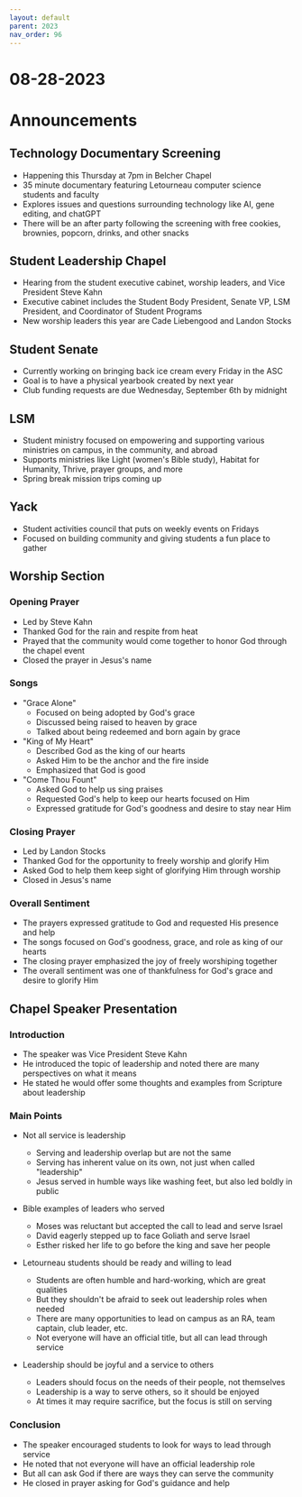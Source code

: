 ```yaml
---
layout: default
parent: 2023
nav_order: 96
---
```


# 08-28-2023



# Announcements

## Technology Documentary Screening
- Happening this Thursday at 7pm in Belcher Chapel
- 35 minute documentary featuring Letourneau computer science students and faculty
- Explores issues and questions surrounding technology like AI, gene editing, and chatGPT
- There will be an after party following the screening with free cookies, brownies, popcorn, drinks, and other snacks

## Student Leadership Chapel 
- Hearing from the student executive cabinet, worship leaders, and Vice President Steve Kahn
- Executive cabinet includes the Student Body President, Senate VP, LSM President, and Coordinator of Student Programs
- New worship leaders this year are Cade Liebengood and Landon Stocks

## Student Senate
- Currently working on bringing back ice cream every Friday in the ASC
- Goal is to have a physical yearbook created by next year
- Club funding requests are due Wednesday, September 6th by midnight

## LSM
- Student ministry focused on empowering and supporting various ministries on campus, in the community, and abroad
- Supports ministries like Light (women's Bible study), Habitat for Humanity, Thrive, prayer groups, and more
- Spring break mission trips coming up

## Yack
- Student activities council that puts on weekly events on Fridays 
- Focused on building community and giving students a fun place to gather


## Worship Section

### Opening Prayer
- Led by Steve Kahn 
- Thanked God for the rain and respite from heat
- Prayed that the community would come together to honor God through the chapel event
- Closed the prayer in Jesus's name

### Songs 
- "Grace Alone" 
    - Focused on being adopted by God's grace
    - Discussed being raised to heaven by grace 
    - Talked about being redeemed and born again by grace
- "King of My Heart"
    - Described God as the king of our hearts
    - Asked Him to be the anchor and the fire inside 
    - Emphasized that God is good
- "Come Thou Fount" 
    - Asked God to help us sing praises
    - Requested God's help to keep our hearts focused on Him
    - Expressed gratitude for God's goodness and desire to stay near Him

### Closing Prayer
- Led by Landon Stocks
- Thanked God for the opportunity to freely worship and glorify Him
- Asked God to help them keep sight of glorifying Him through worship
- Closed in Jesus's name

### Overall Sentiment
- The prayers expressed gratitude to God and requested His presence and help
- The songs focused on God's goodness, grace, and role as king of our hearts
- The closing prayer emphasized the joy of freely worshiping together
- The overall sentiment was one of thankfulness for God's grace and desire to glorify Him


## Chapel Speaker Presentation

### Introduction
- The speaker was Vice President Steve Kahn
- He introduced the topic of leadership and noted there are many perspectives on what it means
- He stated he would offer some thoughts and examples from Scripture about leadership 

### Main Points

- Not all service is leadership
    - Serving and leadership overlap but are not the same 
    - Serving has inherent value on its own, not just when called "leadership"
    - Jesus served in humble ways like washing feet, but also led boldly in public

- Bible examples of leaders who served
    - Moses was reluctant but accepted the call to lead and serve Israel
    - David eagerly stepped up to face Goliath and serve Israel 
    - Esther risked her life to go before the king and save her people  

- Letourneau students should be ready and willing to lead
    - Students are often humble and hard-working, which are great qualities
    - But they shouldn't be afraid to seek out leadership roles when needed
    - There are many opportunities to lead on campus as an RA, team captain, club leader, etc.
    - Not everyone will have an official title, but all can lead through service

- Leadership should be joyful and a service to others
    - Leaders should focus on the needs of their people, not themselves
    - Leadership is a way to serve others, so it should be enjoyed
    - At times it may require sacrifice, but the focus is still on serving
  
### Conclusion
- The speaker encouraged students to look for ways to lead through service
- He noted that not everyone will have an official leadership role 
- But all can ask God if there are ways they can serve the community
- He closed in prayer asking for God's guidance and help
